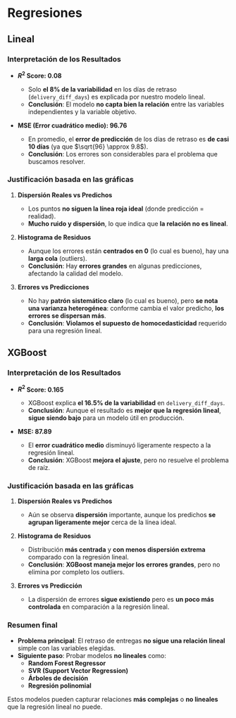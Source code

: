 # Regresiones

## Lineal

### Interpretación de los Resultados

- **$R^2$ Score: 0.08**
  - Solo **el 8% de la variabilidad** en los días de retraso (`delivery_diff_days`) es explicada por nuestro modelo lineal.
  - **Conclusión**: El modelo **no capta bien la relación** entre las variables independientes y la variable objetivo.

- **MSE (Error cuadrático medio): 96.76**
  - En promedio, el **error de predicción** de los días de retraso es **de casi 10 días** (ya que $\sqrt{96} \approx 9.8$).
  - **Conclusión**: Los errores son considerables para el problema que buscamos resolver.

### Justificación basada en las gráficas

1. **Dispersión Reales vs Predichos**
   - Los puntos **no siguen la línea roja ideal** (donde predicción = realidad).
   - **Mucho ruido y dispersión**, lo que indica que **la relación no es lineal**.

2. **Histograma de Residuos**
   - Aunque los errores están **centrados en 0** (lo cual es bueno), hay una **larga cola** (outliers).
   - **Conclusión**: Hay **errores grandes** en algunas predicciones, afectando la calidad del modelo.

3. **Errores vs Predicciones**
   - No hay **patrón sistemático claro** (lo cual es bueno), pero **se nota una varianza heterogénea**: conforme cambia el valor predicho, **los errores se dispersan más**.
   - **Conclusión**: **Violamos el supuesto de homocedasticidad** requerido para una regresión lineal.

## XGBoost

### Interpretación de los Resultados

- **$R^2$ Score: 0.165**
  - XGBoost explica **el 16.5% de la variabilidad** en `delivery_diff_days`.
  - **Conclusión**: Aunque el resultado es **mejor que la regresión lineal**, **sigue siendo bajo** para un modelo útil en producción.

- **MSE: 87.89**
  - El **error cuadrático medio** disminuyó ligeramente respecto a la regresión lineal.
  - **Conclusión**: XGBoost **mejora el ajuste**, pero no resuelve el problema de raíz.

### Justificación basada en las gráficas

1. **Dispersión Reales vs Predichos**
   - Aún se observa **dispersión** importante, aunque los predichos **se agrupan ligeramente mejor** cerca de la línea ideal.

2. **Histograma de Residuos**
   - Distribución **más centrada** y **con menos dispersión extrema** comparado con la regresión lineal.
   - **Conclusión**: **XGBoost maneja mejor los errores grandes**, pero no elimina por completo los outliers.

3. **Errores vs Predicción**
   - La dispersión de errores **sigue existiendo** pero es **un poco más controlada** en comparación a la regresión lineal.

### Resumen final

- **Problema principal**: El retraso de entregas **no sigue una relación lineal** simple con las variables elegidas.
- **Siguiente paso**: Probar modelos **no lineales** como:
  - **Random Forest Regressor**
  - **SVR (Support Vector Regression)**
  - **Árboles de decisión**
  - **Regresión polinomial**

Estos modelos pueden capturar relaciones **más complejas** o **no lineales** que la regresión lineal no puede.

